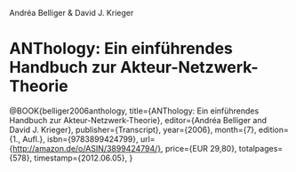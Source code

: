 Andréa Belliger & David J. Krieger

# ANThology: Ein einführendes Handbuch zur Akteur-Netzwerk-Theorie

@BOOK{belliger2006anthology, 
 title={ANThology: Ein einführendes Handbuch zur Akteur-Netzwerk-Theorie},
 editor={Andréa Belliger and David J. Krieger},
 publisher={Transcript},
 year={2006},
 month={7},
 edition={1., Aufl.},
 isbn={9783899424799},
 url={http://amazon.de/o/ASIN/3899424794/},
 price={EUR 29,80},
 totalpages={578},
 timestamp={2012.06.05},
}
